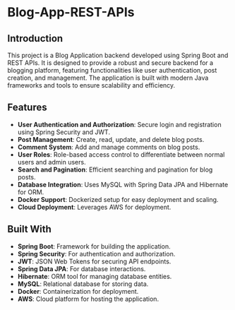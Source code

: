 # Blog-App-REST-APIs

## Introduction

This project is a Blog Application backend developed using Spring Boot and REST APIs. It is designed to provide a robust and secure backend for a blogging platform, featuring functionalities like user authentication, post creation, and management. The application is built with modern Java frameworks and tools to ensure scalability and efficiency.

## Features

- **User Authentication and Authorization**: Secure login and registration using Spring Security and JWT.
- **Post Management**: Create, read, update, and delete blog posts.
- **Comment System**: Add and manage comments on blog posts.
- **User Roles**: Role-based access control to differentiate between normal users and admin users.
- **Search and Pagination**: Efficient searching and pagination for blog posts.
- **Database Integration**: Uses MySQL with Spring Data JPA and Hibernate for ORM.
- **Docker Support**: Dockerized setup for easy deployment and scaling.
- **Cloud Deployment**: Leverages AWS for deployment.

## Built With

- **Spring Boot**: Framework for building the application.
- **Spring Security**: For authentication and authorization.
- **JWT**: JSON Web Tokens for securing API endpoints.
- **Spring Data JPA**: For database interactions.
- **Hibernate**: ORM tool for managing database entities.
- **MySQL**: Relational database for storing data.
- **Docker**: Containerization for deployment.
- **AWS**: Cloud platform for hosting the application.
